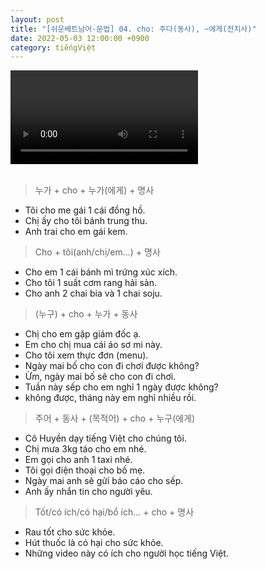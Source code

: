 ```yaml
---
layout: post
title: "[쉬운베트남어-문법] 04. cho: 주다(동사), ~에게(전치사)"
date: 2022-05-03 12:00:00 +0900
category: tiếngViệt
---
```


<div class="video-container">
    <video id="player" class="video-js vjs-default-skin vjs-big-play-centered" data-json="/public/json/쉬운베트남어-문법04과.json"></video>
</div>

<br>

> 누가 + cho + 누가(에게) + 명사
- Tôi cho me gái 1 cái đồng hồ.
- Chị ấy cho tôi bánh trung thu.
- Anh trai cho em gái kem.

> Cho + tôi(anh/chị/em...) + 명사
- Cho em 1 cái bánh mì trứng xúc xích.
- Cho tôi 1 suất cơm rang hải sản.
- Cho anh 2 chai bia và 1 chai soju.

> (누구) + cho + 누가 + 동사
- Chị cho em gặp giám đốc ạ.
- Em cho chị mua cái áo sơ mi này.
- Cho tôi xem  thực đơn (menu).
- Ngày mai bố cho con đi chơi được không?
- Ừm, ngày mai bố sẽ cho con đi chơi.
- Tuần này sếp cho em nghỉ 1 ngày được không?
- không được, tháng này em nghỉ nhiều rồi.

> 주어 + 동사 + (목적어) + cho + 누구(에게)
- Cô Huyền dạy tiếng Việt cho chúng tôi.
- Chị mưa 3kg táo cho em nhé.
- Em gọi cho anh 1 taxi nhé.
- Tôi gọi điện thoại cho bố mẹ.
- Ngày mai anh sẽ gửi báo cáo cho sếp.
- Anh ấy nhắn tin cho người yêu.

> Tốt/có ích/có hại/bổ ích... + cho + 명사
- Rau tốt cho sức khỏe.
- Hút thuốc là có hại cho sức khỏe.
- Những video này có ích cho người học tiếng Việt.